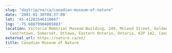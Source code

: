 ```yaml
---
slug: "daytrip/na/ca/canadian-museum-of-nature"
date: '2001-01-30T04:37:00'
lat: '45.41283546110047'
lng: '-75.68879984085083'
location: Victoria Memorial Museum Building, 240, McLeod Street, Golden Triangle,
  Centretown, Somerset, Ottawa, Eastern Ontario, Ontario, K2P 1A2, Canada
external_url: https://nature.ca/en/
title: Canadian Museum of Nature
---
```



